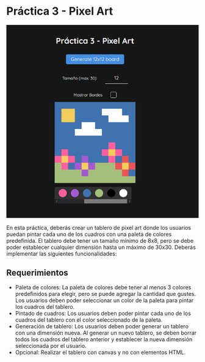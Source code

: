# Práctica 3 - Pixel Art

![screenshot](screenshot.png)

En esta práctica, deberás crear un tablero de pixel art donde los usuarios puedan pintar cada uno de los cuadros con una paleta de colores predefinida. El tablero debe tener un tamaño mínimo de 8x8, pero se debe poder establecer cualquier dimensión hasta un máximo de 30x30. Deberás implementar las siguientes funcionalidades:

## Requerimientos

* Paleta de colores: La paleta de colores debe tener al menos 3 colores predefinidos para elegir, pero se puede agregar la cantidad que gustes. Los usuarios deben poder seleccionar un color de la paleta para pintar los cuadros del tablero.
* Pintado de cuadros: Los usuarios deben poder pintar cada uno de los cuadros del tablero con el color seleccionado de la paleta.
* Generación de tablero: Los usuarios deben poder generar un tablero con una dimensión nueva. Al generar un nuevo tablero, se deben borrar todos los cuadros del tablero anterior y establecer la nueva dimensión seleccionada por el usuario.
* Opcional: Realizar el tablero con canvas y no con elementos HTML.
